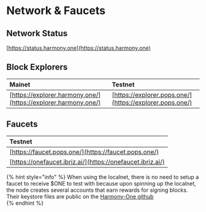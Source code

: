 # Network & Faucets

## Network Status

[https://status.harmony.one](https://status.harmony.one)

## Block Explorers

| Mainet | Testnet |
| :--- | :--- |
| [https://explorer.harmony.one/](https://explorer.harmony.one/) | [https://explorer.pops.one/](https://explorer.pops.one/) |

## Faucets

| Testnet |
| :--- |
| [https://faucet.pops.one/](https://faucet.pops.one/) |
| [https://onefaucet.ibriz.ai/](https://onefaucet.ibriz.ai/) |


{% hint style="info" %}
When using the localnet, there is no need to setup a faucet to receive $ONE to test with because upon spinning up the localnet, the node creates several accounts that earn rewards for signing blocks.
Their keystore files are public on the [Harmony-One github](https://github.com/harmony-one/harmony/tree/main/.hmy/keystore)  
{% endhint %}
